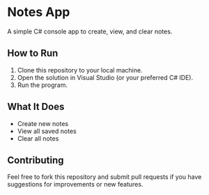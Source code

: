 # Notes App

A simple C# console app to create, view, and clear notes.

## How to Run

1. Clone this repository to your local machine.
2. Open the solution in Visual Studio (or your preferred C# IDE).
3. Run the program.

## What It Does

- Create new notes
- View all saved notes
- Clear all notes

## Contributing

Feel free to fork this repository and submit pull requests if you have suggestions for improvements or new features.

